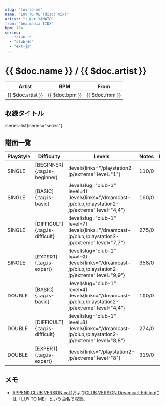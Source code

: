 ```yaml
---
slug: "luv-to-me"
name: "LUV TO ME (disco mix)"
artist: "tiger YAMATO"
from: "beatmania IIDX"
bpm: 154
series:
  - "club-1"
  - "club-dc"
  - "ext-jp"
---
```


# {{ $doc.name }} / {{ $doc.artist }}

|Artist|BPM|From|
|------|---|----|
|{{ $doc.artist }}|{{ $doc.bpm }}|{{ $doc.from }}|

## 収録タイトル

:series-list{:series="series"}

## 譜面一覧

|PlayStyle|Difficulty|Levels|Notes|Movie|
|---------|----------|------|-----|-----|
|SINGLE|[BEGINNER]{.tag.is-beginner}| :levels{links="/playstation2-jp/extreme" level="1"}|110/0||
|SINGLE|[BASIC]{.tag.is-basic}|<div class="field is-grouped is-grouped-multiline"> :level{slug="club-1" level=4}  :levels{links="/dreamcast-jp/club,/playstation2-jp/extreme" level="4,4"}</div>|160/0||
|SINGLE|[DIFFICULT]{.tag.is-difficult}|<div class="field is-grouped is-grouped-multiline"> :level{slug="club-1" level=7}  :levels{links="/dreamcast-jp/club,/playstation2-jp/extreme" level="7,7"}</div>|275/0||
|SINGLE|[EXPERT]{.tag.is-expert}|<div class="field is-grouped is-grouped-multiline"> :level{slug="club-1" level=9}  :levels{links="/dreamcast-jp/club,/playstation2-jp/extreme" level="9,9"}</div>|358/0||
|DOUBLE|[BASIC]{.tag.is-basic}|<div class="field is-grouped is-grouped-multiline"> :level{slug="club-1" level=4}  :levels{links="/dreamcast-jp/club,/playstation2-jp/extreme" level="4,4"}</div>|160/0||
|DOUBLE|[DIFFICULT]{.tag.is-difficult}|<div class="field is-grouped is-grouped-multiline"> :level{slug="club-1" level=8}  :levels{links="/dreamcast-jp/club,/playstation2-jp/extreme" level="8,8"}</div>|274/0||
|DOUBLE|[EXPERT]{.tag.is-expert}| :levels{links="/playstation2-jp/extreme" level="8"}|319/0||

## メモ

- [APPEND CLUB VERSION vol.1](/series/club-1)および[CLUB VERSION Dreamcast Edition](/dreamcast-jp/club)には「LUV TO ME」という曲名で収録。
